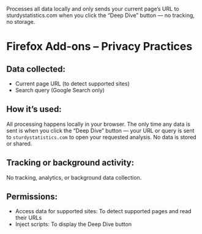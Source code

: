 Processes all data locally and only sends your current page’s URL to sturdystatistics.com when you click the “Deep Dive” button — no tracking, no storage.

# Firefox Add-ons – Privacy Practices

## Data collected:

* Current page URL (to detect supported sites)
* Search query (Google Search only)

## How it’s used:

All processing happens locally in your browser. 
The only time any data is sent is when you click the “Deep Dive” button — your URL or query is sent to `sturdystatistics.com` to open your requested analysis. 
No data is stored or shared.

## Tracking or background activity:

No tracking, analytics, or background data collection.

## Permissions:
* Access data for supported sites: To detect supported pages and read their URLs
* Inject scripts: To display the Deep Dive button


<!-- Local Variables: -->
<!-- mode: markdown -->
<!-- fill-column: 1000000 -->
<!-- End: -->
